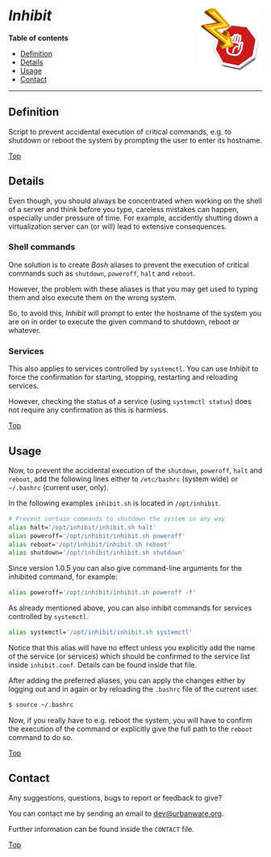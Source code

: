 # *Inhibit* <img src="inhibit.png" alt="Inhibit logo" height="128px" width="128px" align="right"/>

**Table of contents**
*   [Definition](#definition)
*   [Details](#details)
*   [Usage](#usage)
*   [Contact](#contact)

----

## Definition

Script to prevent accidental execution of critical commands, e.g. to shutdown or reboot the system by prompting the user to enter its hostname.

[Top](#inhibit)

## Details

Even though, you should always be concentrated when working on the shell of a server and think before you type, careless mistakes can happen, especially under pressure of time. For example, accidently shutting down a virtualization server can (or will) lead to extensive consequences.

### Shell commands

One solution is to create *Bash* aliases to prevent the execution of critical commands such as `shutdown`, `poweroff`, `halt` and `reboot`.

However, the problem with these aliases is that you may get used to typing them and also execute them on the wrong system.

So, to avoid this, *Inhibit* will prompt to enter the hostname of the system you are on in order to execute the given command to shutdown, reboot or whatever.

### Services

This also applies to services controlled by `systemctl`. You can use *Inhibit* to force the confirmation for starting, stopping, restarting and reloading services.

However, checking the status of a service (using `systemctl status`) does not require any confirmation as this is harmless.

[Top](#inhibit)

## Usage

Now, to prevent the accidental execution of the `shutdown`, `poweroff`, `halt` and `reboot`, add the following lines either to `/etc/bashrc` (system wide) or `~/.bashrc` (current user, only).

In the following examples `inhibit.sh` is located in `/opt/inhibit`.

```bash
# Prevent certain commands to shutdown the system in any way
alias halt='/opt/inhibit/inhibit.sh halt'
alias poweroff='/opt/inhibit/inhibit.sh poweroff'
alias reboot='/opt/inhibit/inhibit.sh reboot'
alias shutdown='/opt/inhibit/inhibit.sh shutdown'
```

Since version 1.0.5 you can also give command-line arguments for the inhibited command, for example:

```bash
alias poweroff='/opt/inhibit/inhibit.sh poweroff -f'
```

As already mentioned above, you can also inhibit commands for services controlled by `systemctl`.

```bash
alias systemctl='/opt/inhibit/inhibit.sh systemctl'
```

Notice that this alias will have no effect unless you explicitly add the name of the service (or services) which should be confirmed to the service list inside `inhibit.conf`. Details can be found inside that file.

After adding the preferred aliases, you can apply the changes either by logging out and in again or by reloading the `.bashrc` file of the current user.

```bash
$ source ~/.bashrc
```

Now, if you really have to e.g. reboot the system, you will have to confirm the execution of the command or explicitly give the full path to the `reboot` command to do so.

[Top](#inhibit)

## Contact

Any suggestions, questions, bugs to report or feedback to give?

You can contact me by sending an email to <dev@urbanware.org>.

Further information can be found inside the `CONTACT` file.

[Top](#inhibit)

